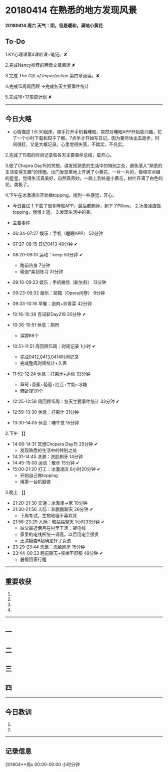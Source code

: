 # 20180414  在熟悉的地方发现风景

#### 20180414   周六   天气：阴，但是暖和，满地小黄花    

## To-Do

1.KY心理课第4课听课+笔记。✘

2.完成Nancy推荐的两盘文章阅读 ✘

3.完成 *The Gift of Imperfection* 第四章阅读。✘

4.完成15周周回顾  →完成各天主要事件统计

5.完成16+17周周计划  ✘

***
## 今日大略

* 心情描述
1.6:30起床，顺手打开手机看睡眠，突然对睡眠APP开始感兴趣，花了一个小时下载和知乎了解。7点半才开始写日记。因为要尽快出去跑步，时间很赶，又是大概记录。心里觉得失落，不踏实，不充实。

2.完成了15周的时间记录和各天主要事件总结，蛮开心。

3.做了Chopra Day15的冥想，讲发现熟悉的生活中的特别之处，避免落入“熟悉的生活变得无趣”的怪圈。出门发现草地上开满了小黄花，一片一片的，像填空点缀的星星，觉得生活真美好，自然真奇妙。一路上到处是小黄花，树叶开满了白色的花，美极了。

4.下午在冰激凌店开始做topping，找到一些感觉，开心。


* 今日尝试
1.下载了很多睡眠APP，最后都删掉，剩下了Pillow。
2.冰激凌店做topping，慢慢上道。
3.发现生活中的美。

* 主要事件


* 06:34-07:27  娱乐：手机（睡眠APP）    52分钟
* 07:27-08:15  日记0413    48分钟  ✔
* 08:20-09:10  运动：keep    50分钟  ✔
  * 跑前热身  7分钟
  * 瑜伽*柔韧练习  31分钟
* 09:10-09:23  娱乐：手机微信（新生群）    13分钟
* 09:23-09:32  娱乐：邮箱（Opera问卷）    9分钟
* 09:33-10:16  早餐：卤肉+炒青菜    42分钟
* 10:16-10:36  百词斩Day219    20分钟  ✔
* 10:36-10:51  休息：厕所
  * 深蹲86个
* 10:51-11:51  周回顾15周：时间记录  1小时 ✔
  * 完成0412,0413,0414时间记录
  * 完成整周时间统计+入表
* 11:52-12:24  休息：打果汁+运动    32分钟
  * 草莓+香蕉+葡萄+红豆+牛奶+冰糖
  * 俯卧撑20个  
* 12:25-12:58  周回顾15周：各天主要事件统计   33分钟     ✔
* 12:59-13:30  休息：打果汁    31分钟
* 13:30-14:05  休息：睡午觉    15分钟   

2.下午  【】
* 14:06-14:31  冥想Chopera Day15    25分钟  ✔
  * 发现熟悉的生活中的特别之处
* 14:31-14:45  洗漱：洗脸刷牙  14分钟
* 14:45-15:00  运动：散步    15分钟  ✔
* 15:00-21:20  打工：冰激凌店    6小时20分钟  ✔
  * 开始自己做topping
  * 用第一台机器做  

3.晚上  【】
* 21:20-21:30  交通：冰激凌→家    10分钟
* 21:30-21:56  人际：和鹏鹏聊天    26分钟  ✔
  * 下周考试，生物地理不喜欢背
* 21:56-23:29  人际：和姑姑聊天    1小时33分钟  ✔
  * 姑父最近俩月在村里干活：架电线
  * 家里的电线杆统一调高，以后用电会很贵
  * 王清娥查B超确定怀了女孩
* 23:29-23:44  洗漱：洗脸刷牙    15分钟
* 23:44-00:33  睡前聊天+咳嗽不舒服      49分钟 ✔
  * 暑假回家行程




***
## 重要收获

1.

2.

3.

4.
***
## 一

## 二

## 三

## 四
***
## 今日教训

1.

2.

***
## 记录信息

201804**周x  00:00-00:00    小时分钟
